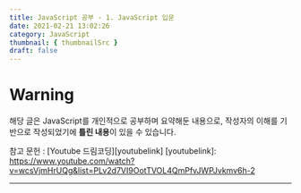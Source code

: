 ```yaml
---
title: JavaScript 공부 - 1. JavaScript 입문
date: 2021-02-21 13:02:26
category: JavaScript
thumbnail: { thumbnailSrc }
draft: false
---
```


# Warning
해당 글은 JavaScript를 개인적으로 공부하며 요약해둔 내용으로, 작성자의 이해를 기반으로 작성되었기에 **틀린 내용**이 있을 수 있습니다.    

참고 문헌 : [Youtube 드림코딩][youtubelink]
[youtubelink]: https://www.youtube.com/watch?v=wcsVjmHrUQg&list=PLv2d7VI9OotTVOL4QmPfvJWPJvkmv6h-2
***
